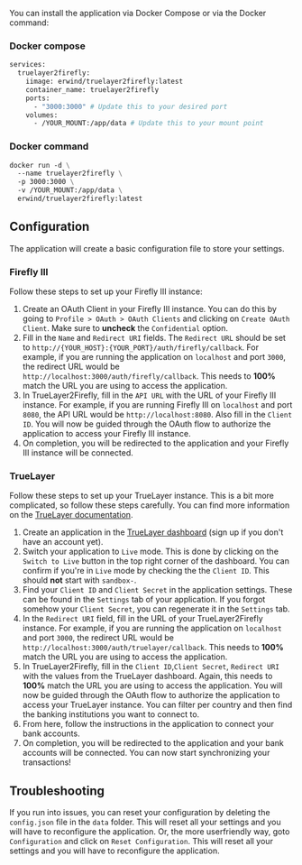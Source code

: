 You can install the application via Docker Compose or via the Docker command:

### Docker compose
```dockerfile
services:
  truelayer2firefly:
    iimage: erwind/truelayer2firefly:latest
    container_name: truelayer2firefly
    ports:
      - "3000:3000" # Update this to your desired port
    volumes:
      - /YOUR_MOUNT:/app/data # Update this to your mount point
```

### Docker command
```dockerfile
docker run -d \
  --name truelayer2firefly \
  -p 3000:3000 \
  -v /YOUR_MOUNT:/app/data \
  erwind/truelayer2firefly:latest
```

## Configuration
The application will create a basic configuration file to store your settings.

### Firefly III
Follow these steps to set up your Firefly III instance:

1. Create an OAuth Client in your Firefly III instance. You can do this by going to
`Profile > OAuth > OAuth Clients` and clicking on `Create OAuth Client`. Make sure to **uncheck** the `Confidential` option.
2. Fill in the `Name` and `Redirect URI` fields. The `Redirect URL` should be set to `http://{YOUR_HOST}:{YOUR_PORT}/auth/firefly/callback`. For example, if you are running the application on `localhost` and port `3000`, the redirect URL would be `http://localhost:3000/auth/firefly/callback`. This needs to **100%** match the URL you are using to access the application.
3. In TrueLayer2Firefly, fill in the `API URL` with the URL of your Firefly III instance. For example, if you are running Firefly III on `localhost` and port `8080`, the API URL would be `http://localhost:8080`. Also fill in the `Client ID`. You will now be guided through the OAuth flow to authorize the application to access your Firefly III instance.
4. On completion, you will be redirected to the application and your Firefly III instance will be connected.

### TrueLayer
Follow these steps to set up your TrueLayer instance. This is a bit more complicated, so follow these steps carefully. You can find more information on the [TrueLayer documentation](https://docs.truelayer.com/).

1. Create an application in the [TrueLayer dashboard](https://console.truelayer.com/) (sign up if you don't have an account yet).
2. Switch your application to `Live` mode. This is done by clicking on the `Switch to Live` button in the top right corner of the dashboard. You can confirm if you're in `Live` mode by checking the the `Client ID`. This should **not** start with `sandbox-`.
2. Find your `Client ID` and `Client Secret` in the application settings. These can be found in the `Settings` tab of your application. If you forgot somehow your `Client Secret`, you can regenerate it in the `Settings` tab.
3. In the `Redirect URI` field, fill in the URL of your TrueLayer2Firefly instance. For example, if you are running the application on `localhost` and port `3000`, the redirect URL would be `http://localhost:3000/auth/truelayer/callback`. This needs to **100%** match the URL you are using to access the application.
4. In TrueLayer2Firefly, fill in the `Client ID`,`Client Secret`, `Redirect URI` with the values from the TrueLayer dashboard. Again, this needs to **100%** match the URL you are using to access the application. You will now be guided through the OAuth flow to authorize the application to access your TrueLayer instance. You can filter per country and then find the banking institutions you want to connect to.
5. From here, follow the instructions in the application to connect your bank accounts.
6. On completion, you will be redirected to the application and your bank accounts will be connected. You can now start synchronizing your transactions!

## Troubleshooting
If you run into issues, you can reset your configuration by deleting the `config.json` file in the `data` folder. This will reset all your settings and you will have to reconfigure the application. Or, the more userfriendly way, goto `Configuration` and click on `Reset Configuration`. This will reset all your settings and you will have to reconfigure the application.